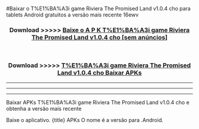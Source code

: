 #Baixar o T%E1%BA%A3i game Riviera The Promised Land v1.0.4 cho   para tablets Android gratuitos a versão mais recente 16ewv


<div align="center">
<h3>Download >>>>> <a href="https://pt-web.web.app/?pt= T%E1%BA%A3i game Riviera The Promised Land v1.0.4 cho ">Baixe o A P K T%E1%BA%A3i game Riviera The Promised Land v1.0.4 cho  [sem anúncios]</a></h3><br>

<h3>Download >>>>> <a href="https://pt-web.web.app/?pt= T%E1%BA%A3i game Riviera The Promised Land v1.0.4 cho ">T%E1%BA%A3i game Riviera The Promised Land v1.0.4 cho  Baixar APKs</a></h3>
</div>

----------------------------------------------------------

----------------------------------------------------------

----------------------------------------------------------

Baixar APKs T%E1%BA%A3i game Riviera The Promised Land v1.0.4 cho  e obtenha a versão mais recente

Baixe o aplicativo. {title} APKs O nome é a versão para .Android.


